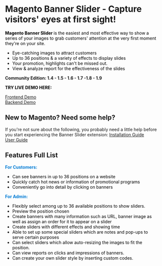 # Magento Banner Slider - Capture visitors' eyes at first sight!
<p><span style="color: #000000;"><strong>Magento Banner Slider </strong> is the easiest and most effective way to show a series of your images to grab customers' attention at the very first moment they're on your site.</span></p>
<ul class="short-features">
<li><span style="color: #000000;">Eye-catching images to attract customers</span></li>
<li><span style="color: #000000;">Up to 36 positions & a variety of effects to display slides</span></li>
<li><span style="color: #000000;">Your promotion, highlights can't be missed out.</span></li>
<li><span style="color: #000000;">View &amp; analyze report for the effectiveness of the slides</span></li>
</ul>
<p><strong>Community Edition:  1.4 - 1.5 - 1.6 - 1.7 -1.8 - 1.9</strong></p>
<p><span style="color: #000000;"><strong>TRY LIVE DEMO HERE:</strong></span></p>
<span style="color: #007bd4;"><a href="http://demo.magestore.com/banner-slider/" target="blank"> Frontend Demo </a></span>
<br><span style="color: #007bd4;"><a href="http://demo.magestore.com/banner-slider/index.php/admin" target="blank"> Backend Demo </a></span></br>

<h2>New to Magento? Need some help?</h2>
If you're not sure about the following, you probably need a little help before you start experiencing the Banner Slider extension:
<span style="color: #007bd4;"><a href="https://docs.google.com/viewer?url=https://www.magestore.com/media/productfile/i/n/installation-guide-free.pdf" target="blank"> Installation Guide </a></span>
<br><span style="color: #007bd4;"><a href="https://docs.google.com/viewer?url=https://www.magestore.com/media/productfile/b/a/banner-slider-userguide-v3.0.1.pdf" target="blank"> User Guide </a></span></br>

<h2>Features Full List</h2>
<span style="color: #007bd4;"><strong>For Customers:</strong></span>
<ul class="short-features">
<li><span style="color: #000000;">Can see banners in up to 36 positions on a website</span></li>
<li><span style="color: #000000;">Quickly catch hot news or information of promotional programs</span></li>
<li><span style="color: #000000;">Conveniently go into detail by clicking on banners</span></li>
</ul>
<span style="color: #007bd4;"><strong>For Admin:</strong></span>
<ul class="short-features">
<li><span style="color: #000000;">Flexibly select among up to 36 available positions to show sliders.</span></li>
<li><span style="color: #000000;">Preview the position chosen</span></li>
<li><span style="color: #000000;">Create banners with many information such as URL, banner image as well as assign an order for it to appear on a slider</span></li>
<li><span style="color: #000000;">Create sliders with different effects and showing time</span></li>
<li><span style="color: #000000;">Able to set up some special sliders which are notes and pop-ups to serve certain purposes</span></li>
<li><span style="color: #000000;">Can select sliders which allow auto-resizing the images to fit the position.</span></li>
<li><span style="color: #000000;">Can view reports on clicks and impressions of banners.</span></li>
<li><span style="color: #000000;">Can create your own slider style by inserting custom codes.</span></li>
